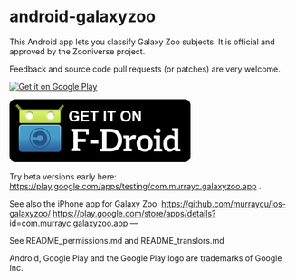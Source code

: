 android-galaxyzoo
=================

This Android app lets you classify Galaxy Zoo subjects.
It is official and approved by the Zooniverse project.

Feedback and source code pull requests (or patches) are very welcome.

<a href="https://play.google.com/store/apps/details?id=com.murrayc.galaxyzoo.app"><img src="https://play.google.com/intl/en_us/badges/images/apps/en-play-badge.png" width=320px alt="Get it on Google Play" /></a>

[![Get it on F-Droid](get_it_on_f-droid.png?raw=true)](https://f-droid.org/repository/browse/?fdid=com.murrayc.galaxyzoo.app)

Try beta versions early here: https://play.google.com/apps/testing/com.murrayc.galaxyzoo.app .

See also the iPhone app for Galaxy Zoo:
https://github.com/murraycu/ios-galaxyzoo/ https://play.google.com/store/apps/details?id=com.murrayc.galaxyzoo.app — 


See README_permissions.md and README_translors.md


Android, Google Play and the Google Play logo are trademarks of Google Inc.

